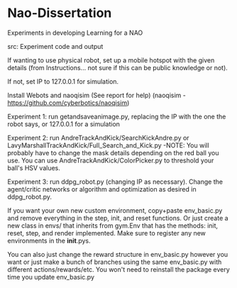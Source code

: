 # Nao-Dissertation
Experiments in developing Learning for a NAO 

src: Experiment code and output

If wanting to use physical robot, set up a mobile hotspot with the given details (from Instructions... not sure if this can be public knowledge or not).

If not, set IP to 127.0.0.1 for simulation.

Install Webots and naoqisim (See report for help)
(naoqisim - https://github.com/cyberbotics/naoqisim)

Experiment 1: run getandsaveanimage.py, replacing the IP with the one the robot says, or 127.0.0.1 for a simulation

Experiment 2: run AndreTrackAndKick/SearchKickAndre.py or LavyMarshallTrackAndKick/Full_Search_and_Kick.py 
      -NOTE: You will probably have to change the mask details depending on the red ball you use. You can use AndreTrackAndKick/ColorPicker.py to threshold your ball's HSV values.
      
Experiment 3: run ddpg_robot.py (changing IP as necessary). Change the agent/critic networks or algorithm and optimization as desired in ddpg_robot.py. 

  If you want your own new custom environment, copy+paste env_basic.py and remove everything in the step, init, and reset functions. Or       just create a new class in envs/ that inherits from gym.Env that has the methods: init, reset, step, and render implemented. Make sure to register any new environments in the __init__.pys.
    
  You can also just change the reward structure in env_basic.py however you want or just make a bunch of branches using the same env_basic.py with different actions/rewards/etc. You won't need to reinstall the package every time you update env_basic.py
